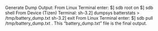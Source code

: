 Generate Dump Output:
From Linux Terminal enter:
$] sdb root on
$] sdb shell
From Device (Tizen) Terminal:
sh-3.2] dumpsys batterstats > /tmp/battery_dump.txt
sh-3.2] exit
From Linux Terminal enter:
$] sdb pull /tmp/battery_dump.txt .
This “battery_dump.txt” file is the final output.
